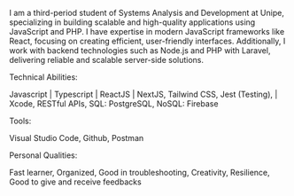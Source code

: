 I am a third-period student of Systems Analysis and Development at Unipe, specializing in building scalable and high-quality applications using JavaScript and PHP. I have expertise in modern JavaScript frameworks like React, focusing on creating efficient, user-friendly interfaces. Additionally, I work with backend technologies such as Node.js and PHP with Laravel, delivering reliable and scalable server-side solutions.

Technical Abilities:

Javascript | Typescript | ReactJS | NextJS, Tailwind CSS, Jest (Testing), | Xcode, RESTful APIs, SQL: PostgreSQL, NoSQL: Firebase


Tools:

Visual Studio Code, Github, Postman

Personal Qualities:

Fast learner, Organized, Good in troubleshooting, Creativity, Resilience, Good to give and receive feedbacks

    
